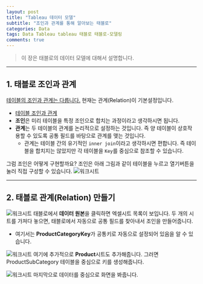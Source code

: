 ```yaml
---  
layout: post  
title: "Tableau 데이터 모델"
subtitle: "조인과 관계를 통해 알아보는 태블로"  
categories: Data  
tags: Data Tableau tableau 태블로 태블로-모델링 
comments: true  
---  
```



> 이 장은 태블로의 데이터 모델에 대해서 설명합니다.

---

## 1. 태블로 조인과 관계
<u>테이블의 조인과 관계는 다릅니다.</u> 현재는 관계(Relation)이 기본설정입니다.
- [테이블 조인과 관계](https://help.tableau.com/v2021.1/public/desktop/ko-kr/datasource_relationships_learnmorepage.htm#WhereAreJoins)
- **조인**은 미리 테이블을 특정 조인으로 합치는 과정이라고 생각하시면 됩니다.
- **관계**는 두 테이블의 관계를 논리적으로 설정하는 것입니다. 즉 양 테이블이 상호작용할 수 있도록 공통 필드를 바탕으로 관계를 맺는 것입니다. 
  - 관계는 테이블 간의 유기적인 `inner join`이라고 생각하시면 편합니다. 즉 테이블을 합치지는 않았지만 각 테이블을 `Key`를 중심으로 참조할 수 있습니다.

그럼 조인은 어떻게 구현할까요?  조인은 아래 그림과 같이 테이블을 누르고 열기버튼을 눌러 직접 구성할 수 있습니다.
![워크시트](https://sangminje.github.io/assets/img/tableau/data_model_singletable_joins.gif)

---

## 2. 태블로 관계(Relation) 만들기

![워크시트](https://sangminje.github.io/assets/img/tableau/tableau_datamodel1.png)
태블로에서 **데이터 원본**을 클릭하면 엑셀시트 목록이 보입니다. 두 개의 시트를 가져다 놓으면, 태블로에서 자동으로 공통 필드를 찾아내서 조인을 만들어줍니다.
- 여기서는 **ProductCategoryKey**가 공통키로 자동으로 설정되어 있음을 알 수 있습니다.


![워크시트](https://sangminje.github.io/assets/img/tableau/tableau_datamodel3.png)
여기에 추가적으로 **Product**시트도 추가해줍니다. 그러면 ProductSubCategory 테이블을 중심으로 키를 생성해줍니다.

![워크시트](https://sangminje.github.io/assets/img/tableau/tableau_datamodel2.png)
마지막으로 데이터를 중심으로 화면을 봐줍니다.

